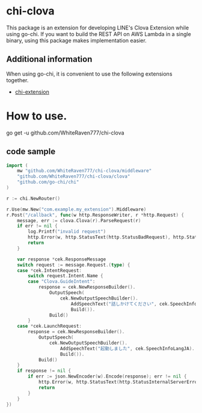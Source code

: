 # chi-clova
This package is an extension for developing LINE's Clova Extension while using go-chi.
If you want to build the REST API on AWS Lambda in a single binary, using this package makes implementation easier.

## Additional information
When using go-chi, it is convenient to use the following extensions together.
- [chi-extension](https://github.com/WhiteRaven777/chi-extension)

# How to use.
go get -u github.com/WhiteRaven777/chi-clova

## code sample
``` go
import (
	mw "github.com/WhiteRaven777/chi-clova/middleware"
	"github.com/WhiteRaven777/chi-clova/clova"
	"github.com/go-chi/chi"
)

r := chi.NewRouter()

r.Use(mw.New("com.example.my_extension").Middleware)
r.Post("/callback", func(w http.ResponseWriter, r *http.Request) {
	message, err := clova.Clova(r).ParseRequest(r)
	if err != nil {
		log.Printf("invalid request")
		http.Error(w, http.StatusText(http.StatusBadRequest), http.StatusBadRequest)
		return
	}

	var response *cek.ResponseMessage
	switch request := message.Request.(type) {
	case *cek.IntentRequest:
		switch request.Intent.Name {
		case "Clova.GuideIntent":
			response = cek.NewResponseBuilder().
				OutputSpeech(
					cek.NewOutputSpeechBuilder().
						AddSpeechText("話しかけてください", cek.SpeechInfoLangJA).
						Build()).
				Build()
		}
	case *cek.LaunchRequest:
		response = cek.NewResponseBuilder().
			OutputSpeech(
				cek.NewOutputSpeechBuilder().
					AddSpeechText("起動しました", cek.SpeechInfoLangJA).
					Build()).
			Build()
	}
	if response != nil {
		if err := json.NewEncoder(w).Encode(response); err != nil {
			http.Error(w, http.StatusText(http.StatusInternalServerError), http.StatusInternalServerError)
			return
		}
	}
})
```